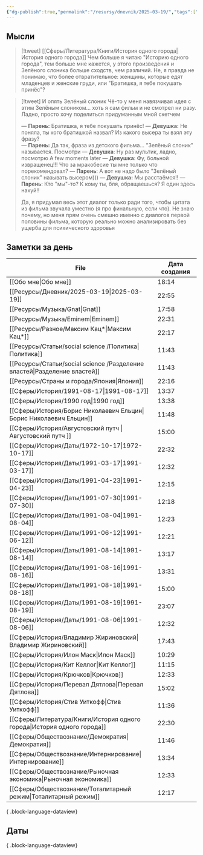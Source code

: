 ```yaml
---
{"dg-publish":true,"permalink":"/resursy/dnevnik/2025-03-19/","tags":["Ежедневнаязаметка"]}
---
```


## Мысли
> [!tweet] [[Сферы/Литература/Книги/История одного города\|История одного города]]
> Чем больше я читаю "Историю одного города", тем больше мне кажется, у этого произведения и Зелёного слоника больше сходств, чем различий. Не, я правда не понимаю, что более отвратительное: женщины, которые едят младенцев и женские груди, или "Братишка, я тебе покушать принёс"?

> [!tweet] И опять Зелёный слоник
> Чё-то у меня навязчивая идея с этим Зелёным слоником... хоть я сам фильм и не смотрел ни разу. Ладно, просто хочу поделиться придуманным мной скетчем
> 
> — **Парень:** Братишка, я тебе покушать принёс!
> — **Девушка:** Не поняла, ты кого братишкой назвал? Из какого высера ты взял эту фразу?  
> — **Парень:** Да так, фраза из детского фильма... "Зелёный слоник" называется. Посмотри 
> — **Девушка**: Ну раз мультик, ладно, посмотрю
> A few moments later
> — **Девушка**: Фу, больной извращенец!!! Что за мракобесие ты мне только что порекомендовал?
> — **Парень**: А вот не надо было "Зелёный слоник" называть высером)))
> **— Девушка:** Мы расстаёмся!!
> — **Парень**: Кто "мы"-то? К кому ты, бля, обращаешься? Я один здесь нахуй!! 
> 
> Да, я придумал весь этот диалог только ради того, чтобы цитата из фильма звучала уместно (я про финальную, если что). Не знаю почему, но меня прям очень смешно именно с диалогов первой половины фильма, которую реально можно анализировать без ущерба для психического здоровья
## Заметки за день
| File                                                                         | Дата создания |
| ---------------------------------------------------------------------------- | ------------- |
| [[Обо мне\|Обо мне]]                                                      | 18:14         |
| [[Ресурсы/Дневник/2025-03-19\|2025-03-19]]                                | 22:55         |
| [[Ресурсы/Музыка/Gnat\|Gnat]]                                             | 17:58         |
| [[Ресурсы/Музыка/Eminem\|Eminem]]                                         | 22:31         |
| [[Ресурсы/Разное/Максим Кац*\|Максим Кац*]]                               | 22:17         |
| [[Ресурсы/Статьи/social science /Политика\|Политика]]                     | 11:43         |
| [[Ресурсы/Статьи/social science /Разделение властей\|Разделение властей]] | 11:43         |
| [[Ресурсы/Страны и города/Япония\|Япония]]                                | 22:16         |
| [[Сферы/История/1991-08-17\|1991-08-17]]                                  | 13:37         |
| [[Сферы/История/1990 год\|1990 год]]                                      | 13:38         |
| [[Сферы/История/Борис Николаевич Ельцин\|Борис Николаевич Ельцин]]        | 11:48         |
| [[Сферы/История/Августовский путч \|Августовский путч ]]                  | 15:00         |
| [[Сферы/История/Даты/1972-10-17\|1972-10-17]]                             | 22:32         |
| [[Сферы/История/Даты/1991-03-17\|1991-03-17]]                             | 12:32         |
| [[Сферы/История/Даты/1991-04-23\|1991-04-23]]                             | 12:15         |
| [[Сферы/История/Даты/1991-07-30\|1991-07-30]]                             | 12:18         |
| [[Сферы/История/Даты/1991-08-04\|1991-08-04]]                             | 12:23         |
| [[Сферы/История/Даты/1991-06-12\|1991-06-12]]                             | 12:21         |
| [[Сферы/История/Даты/1991-08-14\|1991-08-14]]                             | 13:17         |
| [[Сферы/История/Даты/1991-08-16\|1991-08-16]]                             | 13:31         |
| [[Сферы/История/Даты/1991-08-18\|1991-08-18]]                             | 15:00         |
| [[Сферы/История/Даты/1991-08-19\|1991-08-19]]                             | 23:07         |
| [[Сферы/История/Даты/1991-08-06\|1991-08-06]]                             | 12:32         |
| [[Сферы/История/Владимир Жириновский\|Владимир Жириновский]]              | 17:43         |
| [[Сферы/История/Илон Маск\|Илон Маск]]                                    | 10:29         |
| [[Сферы/История/Кит Келлог\|Кит Келлог]]                                  | 11:15         |
| [[Сферы/История/Крючков\|Крючков]]                                        | 12:33         |
| [[Сферы/История/Перевал Дятлова\|Перевал Дятлова]]                        | 15:02         |
| [[Сферы/История/Стив Уиткофф\|Стив Уиткофф]]                              | 11:36         |
| [[Сферы/Литература/Книги/История одного города\|История одного города]]   | 22:30         |
| [[Сферы/Обществознание/Демократия\|Демократия]]                           | 11:46         |
| [[Сферы/Обществознание/Интернирование\|Интернирование]]                   | 13:34         |
| [[Сферы/Обществознание/Рыночная экономика\|Рыночная экономика]]           | 12:33         |
| [[Сферы/Обществознание/Тоталитарный режим\|Тоталитарный режим]]           | 12:17         |

{ .block-language-dataview}
## Даты

{ .block-language-dataview}

